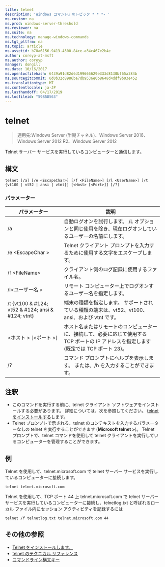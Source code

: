 ```yaml
---
title: telnet
description: 'Windows コマンド」のトピック * * *- '
ms.custom: na
ms.prod: windows-server-threshold
ms.reviewer: na
ms.suite: na
ms.technology: manage-windows-commands
ms.tgt_pltfrm: na
ms.topic: article
ms.assetid: b70a6156-9413-4300-84ce-a34c467e2b4e
author: coreyp-at-msft
ms.author: coreyp
manager: dongill
ms.date: 10/16/2017
ms.openlocfilehash: 6439a91d82d6d199666629e333d8130bf65a384b
ms.sourcegitcommit: 0d0b32c8986ba7db9536e0b8648d4ddf9b03e452
ms.translationtype: MT
ms.contentlocale: ja-JP
ms.lasthandoff: 04/17/2019
ms.locfileid: "59858563"
---
```

# <a name="telnet"></a>telnet

>適用先:Windows Server (半期チャネル)、Windows Server 2016、Windows Server 2012 R2、Windows Server 2012

Telnet サーバー サービスを実行しているコンピューターと通信します。 
## <a name="syntax"></a>構文
```
telnet [/a] [/e <EscapeChar>] [/f <FileName>] [/l <UserName>] [/t {vt100 | vt52 | ansi | vtnt}] [<Host> [<Port>]] [/?]
```
### <a name="parameters"></a>パラメーター
|パラメーター|説明|
|-------|--------|
|/a|自動ログオンを試行します。 /L オプションと同じ使用を除き、現在ログオンしているユーザーの名前にします。|
|/e \<EscapeChar >|Telnet クライアント プロンプトを入力するために使用する文字をエスケープします。|
|/f \<FileName>|クライアント側のログ記録に使用するファイル名。|
|/l\<ユーザー名 >|リモート コンピューター上でログオンするユーザー名を指定します。|
|/t {vt100 & #124; vt52 & #124; ansi & #124; vtnt}|端末の種類を指定します。 サポートされている種類の端末は、vt52、vt100、ansi、および vtnt です。|
|\<ホスト > [\<ポート >]|ホスト名またはリモートのコンピューターに、接続して、必要に応じて使用する TCP ポートの IP アドレスを指定します (既定では TCP ポート 23)。|
|/?|コマンド プロンプトにヘルプを表示します。 または、/h を入力することができます。|

## <a name="remarks"></a>注釈
-   このコマンドを実行する前に、telnet クライアント ソフトウェアをインストールする必要があります。 詳細については、次を参照してください。 [telnet をインストールする](https://technet.microsoft.com/library/cc754293(v=ws.10).aspx)します。
-   Telnet プロンプトで示される、telnet のコンテキストを入力するパラメーターなしの telnet を実行することができます (**Microsoft telnet >**)。 Telnet プロンプトで、telnet コマンドを使用して telnet クライアントを実行しているコンピューターを管理することができます。

## <a name="BKMK_Examples"></a>例
Telnet を使用して、telnet.microsoft.com で telnet サーバー サービスを実行しているコンピューターに接続します。
```
telnet telnet.microsoft.com
```
Telnet を使用して、TCP ポート 44 上 telnet.microsoft.com で telnet サーバー サービスを実行しているコンピューターに接続し、telnetlog.txt と呼ばれるローカル ファイル内にセッション アクティビティを記録するには
```
telnet /f telnetlog.txt telnet.microsoft.com 44
```

## <a name="additional-references"></a>その他の参照
-   [Telnet をインストールします。](https://technet.microsoft.com/library/cc754293(v=ws.10).aspx)
-   [telnet のテクニカル リファレンス](https://technet.microsoft.com/library/cc754987(v=ws.10).aspx)
-   [コマンドライン構文キー](command-line-syntax-key.md)
